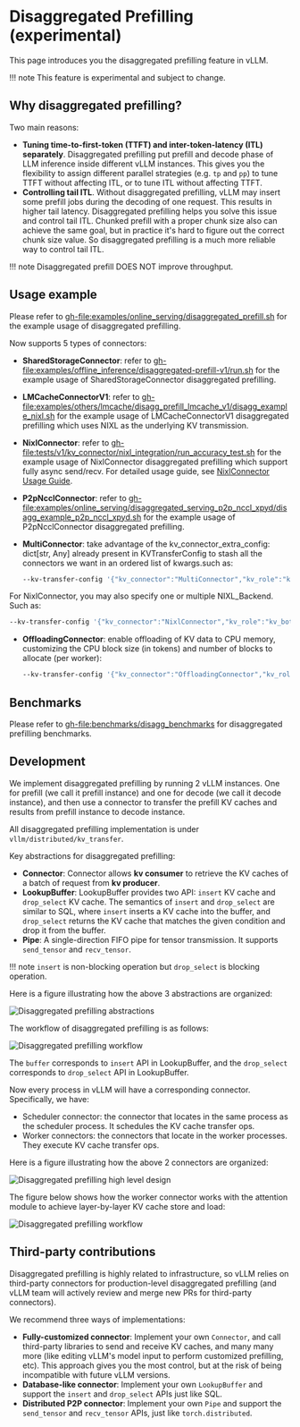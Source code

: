 # Disaggregated Prefilling (experimental)

This page introduces you the disaggregated prefilling feature in vLLM.

!!! note
    This feature is experimental and subject to change.

## Why disaggregated prefilling?

Two main reasons:

- **Tuning time-to-first-token (TTFT) and inter-token-latency (ITL) separately**. Disaggregated prefilling put prefill and decode phase of LLM inference inside different vLLM instances. This gives you the flexibility to assign different parallel strategies (e.g. `tp` and `pp`) to tune TTFT without affecting ITL, or to tune ITL without affecting TTFT.
- **Controlling tail ITL**. Without disaggregated prefilling, vLLM may insert some prefill jobs during the decoding of one request. This results in higher tail latency. Disaggregated prefilling helps you solve this issue and control tail ITL. Chunked prefill with a proper chunk size also can achieve the same goal, but in practice it's hard to figure out the correct chunk size value. So disaggregated prefilling is a much more reliable way to control tail ITL.

!!! note
    Disaggregated prefill DOES NOT improve throughput.

## Usage example

Please refer to <gh-file:examples/online_serving/disaggregated_prefill.sh> for the example usage of disaggregated prefilling.

Now supports 5 types of connectors:

- **SharedStorageConnector**: refer to <gh-file:examples/offline_inference/disaggregated-prefill-v1/run.sh> for the example usage of SharedStorageConnector disaggregated prefilling.
- **LMCacheConnectorV1**: refer to <gh-file:examples/others/lmcache/disagg_prefill_lmcache_v1/disagg_example_nixl.sh> for the example usage of LMCacheConnectorV1 disaggregated prefilling which uses NIXL as the underlying KV transmission.
- **NixlConnector**: refer to <gh-file:tests/v1/kv_connector/nixl_integration/run_accuracy_test.sh> for the example usage of NixlConnector disaggregated prefilling which support fully async send/recv. For detailed usage guide, see [NixlConnector Usage Guide](nixl_connector_usage.md).
- **P2pNcclConnector**: refer to <gh-file:examples/online_serving/disaggregated_serving_p2p_nccl_xpyd/disagg_example_p2p_nccl_xpyd.sh> for the example usage of P2pNcclConnector disaggregated prefilling.
- **MultiConnector**: take advantage of the kv_connector_extra_config: dict[str, Any] already present in KVTransferConfig to stash all the connectors we want in an ordered list of kwargs.such as:

  ```bash
  --kv-transfer-config '{"kv_connector":"MultiConnector","kv_role":"kv_both","kv_connector_extra_config":{"connectors":[{"kv_connector":"NixlConnector","kv_role":"kv_both"},{"kv_connector":"SharedStorageConnector","kv_role":"kv_both","kv_connector_extra_config":{"shared_storage_path":"local_storage"}}]}}'
  ```

For NixlConnector, you may also specify one or multiple NIXL_Backend. Such as:

  ```bash
  --kv-transfer-config '{"kv_connector":"NixlConnector","kv_role":"kv_both", "kv_buffer_device":"cuda", "kv_connector_extra_config":{"backends":["UCX", "GDS"]}'
  ```

- **OffloadingConnector**: enable offloading of KV data to CPU memory, customizing the CPU block size (in tokens) and number of blocks to allocate (per worker):

  ```bash
  --kv-transfer-config '{"kv_connector":"OffloadingConnector","kv_role":"kv_both","kv_connector_extra_config":{"block_size": 64, "num_cpu_blocks": 1000}}'
  ```

## Benchmarks

Please refer to <gh-file:benchmarks/disagg_benchmarks> for disaggregated prefilling benchmarks.

## Development

We implement disaggregated prefilling by running 2 vLLM instances. One for prefill (we call it prefill instance) and one for decode (we call it decode instance), and then use a connector to transfer the prefill KV caches and results from prefill instance to decode instance.

All disaggregated prefilling implementation is under `vllm/distributed/kv_transfer`.

Key abstractions for disaggregated prefilling:

- **Connector**: Connector allows **kv consumer** to retrieve the KV caches of a batch of request from **kv producer**.
- **LookupBuffer**: LookupBuffer provides two API: `insert` KV cache and `drop_select` KV cache. The semantics of `insert` and `drop_select` are similar to SQL, where `insert` inserts a KV cache into the buffer, and `drop_select` returns the KV cache that matches the given condition and drop it from the buffer.
- **Pipe**: A single-direction FIFO pipe for tensor transmission. It supports `send_tensor` and `recv_tensor`.

!!! note
    `insert` is non-blocking operation but `drop_select` is blocking operation.

Here is a figure illustrating how the above 3 abstractions are organized:

![Disaggregated prefilling abstractions](../assets/features/disagg_prefill/abstraction.jpg)

The workflow of disaggregated prefilling is as follows:

![Disaggregated prefilling workflow](../assets/features/disagg_prefill/overview.jpg)

The `buffer` corresponds to `insert` API in LookupBuffer, and the `drop_select` corresponds to `drop_select` API in LookupBuffer.

Now every process in vLLM will have a corresponding connector. Specifically, we have:

- Scheduler connector: the connector that locates in the same process as the scheduler process. It schedules the KV cache transfer ops.
- Worker connectors: the connectors that locate in the worker processes. They execute KV cache transfer ops.

Here is a figure illustrating how the above 2 connectors are organized:

![Disaggregated prefilling high level design](../assets/features/disagg_prefill/high_level_design.png)

The figure below shows how the worker connector works with the attention module to achieve layer-by-layer KV cache store and load:

![Disaggregated prefilling workflow](../assets/features/disagg_prefill/workflow.png)

## Third-party contributions

Disaggregated prefilling is highly related to infrastructure, so vLLM relies on third-party connectors for production-level disaggregated prefilling (and vLLM team will actively review and merge new PRs for third-party connectors).

We recommend three ways of implementations:

- **Fully-customized connector**: Implement your own `Connector`, and call third-party libraries to send and receive KV caches, and many many more (like editing vLLM's model input to perform customized prefilling, etc). This approach gives you the most control, but at the risk of being incompatible with future vLLM versions.
- **Database-like connector**: Implement your own `LookupBuffer` and support the `insert` and `drop_select` APIs just like SQL.
- **Distributed P2P connector**: Implement your own `Pipe` and support the `send_tensor` and `recv_tensor` APIs, just like `torch.distributed`.
